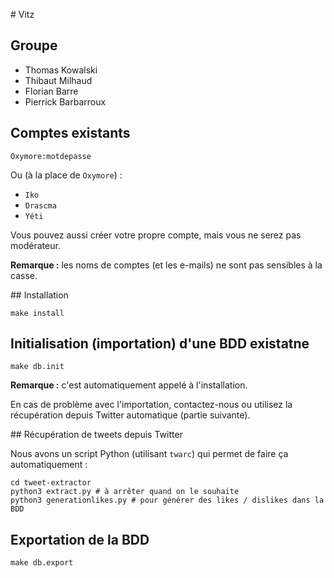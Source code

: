 # Vitz 

## Groupe

- Thomas Kowalski
- Thibaut Milhaud
- Florian Barre
- Pierrick Barbarroux

## Comptes existants 

`Oxymore:motdepasse`

Ou (à la place de `Oxymore`) : 

- `Iko`
- `Drascma`
- `Yéti`

Vous pouvez aussi créer votre propre compte, mais vous ne serez pas modérateur.

**Remarque :** les noms de comptes (et les e-mails) ne sont pas sensibles à la casse.

## Installation

```
make install
```

## Initialisation (importation) d'une BDD existatne

```
make db.init
```

**Remarque :** c'est automatiquement appelé à l'installation.

En cas de problème avec l'importation, contactez-nous ou utilisez la récupération depuis Twitter automatique (partie suivante).

## Récupération de tweets depuis Twitter

Nous avons un script Python (utilisant `twarc`) qui permet de faire ça automatiquement :

```
cd tweet-extractor
python3 extract.py # à arrêter quand on le souhaite
python3 generationlikes.py # pour générer des likes / dislikes dans la BDD
```

## Exportation de la BDD 

```
make db.export
``` 